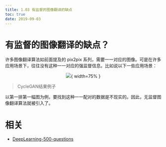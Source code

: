 ```yaml
---
title: 1.03 有监督的图像翻译的缺点
toc: true
date: 2019-09-03
---
```


# 有监督的图像翻译的缺点？

​许多图像翻译算法如前面提及的 pix2pix 系列，需要一一对应的图像。可是在许多应用场景下，往往没有这种一一对应的强监督信息。比如说以下一些应用场景：

<center>

![](http://images.iterate.site/blog/image/20190722/6X77qRNPq7Em.png?imageslim){ width=75% }

</center>

> CycleGAN结果例子

以第一排第一幅图为例，要找到这种一一配对的数据是不现实的。因此，无监督图像翻译算法就被引入了。






# 相关

- [DeepLearning-500-questions](https://github.com/scutan90/DeepLearning-500-questions)
